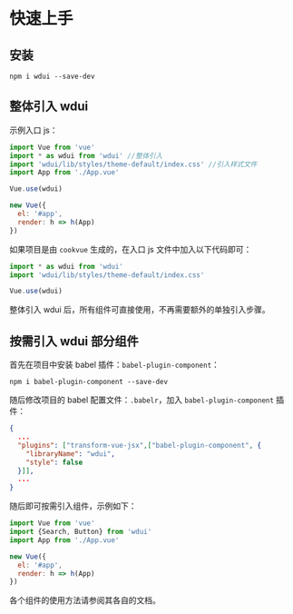# 快速上手

## 安装

```
npm i wdui --save-dev
```

## 整体引入 wdui

示例入口 js：

```javascript
import Vue from 'vue'
import * as wdui from 'wdui' //整体引入
import 'wdui/lib/styles/theme-default/index.css' //引入样式文件
import App from './App.vue'

Vue.use(wdui)

new Vue({
  el: '#app',
  render: h => h(App)
})
```

如果项目是由 `cookvue` 生成的，在入口 js 文件中加入以下代码即可：


```javascript
import * as wdui from 'wdui'
import 'wdui/lib/styles/theme-default/index.css'

Vue.use(wdui)
```

整体引入 wdui 后，所有组件可直接使用，不再需要额外的单独引入步骤。

## 按需引入 wdui 部分组件

首先在项目中安装 babel 插件：`babel-plugin-component`：

```
npm i babel-plugin-component --save-dev
```

随后修改项目的 babel 配置文件：`.babelr`，加入 `babel-plugin-component` 插件：

```json
{
  ...
  "plugins": ["transform-vue-jsx",["babel-plugin-component", {
    "libraryName": "wdui",
    "style": false
  }]],
  ...
}
```

随后即可按需引入组件，示例如下：

```javascript
import Vue from 'vue'
import {Search, Button} from 'wdui'
import App from './App.vue'

new Vue({
  el: '#app',
  render: h => h(App)
})
```

各个组件的使用方法请参阅其各自的文档。
